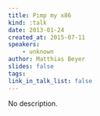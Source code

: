 ```yaml
---
title: Pimp my x86
kind: :talk
date: 2013-01-24
created_at: 2015-07-11
speakers:
    - unknown
author: Matthias Beyer
slides: false
tags:
link_in_talk_list: false
---
```


No description.
